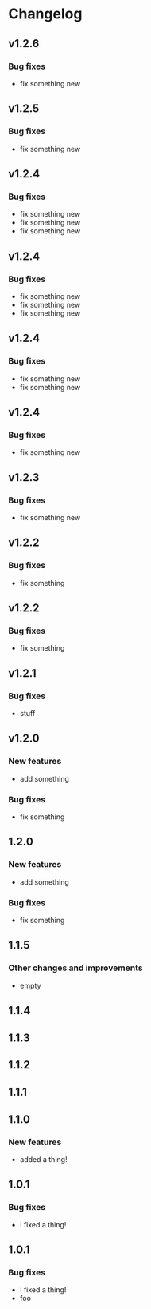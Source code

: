 # Changelog

## v1.2.6

### Bug fixes

 * fix something new

## v1.2.5

### Bug fixes

 * fix something new

## v1.2.4

### Bug fixes

 * fix something new
 * fix something new
 * fix something new

## v1.2.4

### Bug fixes

 * fix something new
 * fix something new
 * fix something new

## v1.2.4

### Bug fixes

 * fix something new
 * fix something new

## v1.2.4

### Bug fixes

 * fix something new

## v1.2.3

### Bug fixes

 * fix something new

## v1.2.2

### Bug fixes

 * fix something

## v1.2.2

### Bug fixes

 * fix something

## v1.2.1

### Bug fixes

 * stuff

## v1.2.0

### New features

 * add something

### Bug fixes

 * fix something

## 1.2.0

### New features

 * add something

### Bug fixes

 * fix something

## 1.1.5

### Other changes and improvements

 * empty

## 1.1.4

## 1.1.3

## 1.1.2

## 1.1.1

## 1.1.0

### New features

 * added a thing!

## 1.0.1

### Bug fixes

 * i fixed a thing!

## 1.0.1

### Bug fixes

 * i fixed a thing!
 * foo
